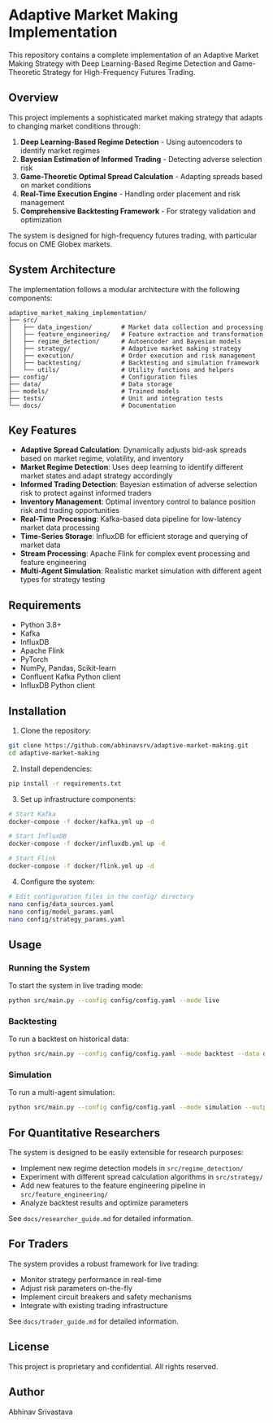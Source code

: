 # Adaptive Market Making Implementation

This repository contains a complete implementation of an Adaptive Market Making Strategy with Deep Learning-Based Regime Detection and Game-Theoretic Strategy for High-Frequency Futures Trading.

## Overview

This project implements a sophisticated market making strategy that adapts to changing market conditions through:

1. **Deep Learning-Based Regime Detection** - Using autoencoders to identify market regimes
2. **Bayesian Estimation of Informed Trading** - Detecting adverse selection risk
3. **Game-Theoretic Optimal Spread Calculation** - Adapting spreads based on market conditions
4. **Real-Time Execution Engine** - Handling order placement and risk management
5. **Comprehensive Backtesting Framework** - For strategy validation and optimization

The system is designed for high-frequency futures trading, with particular focus on CME Globex markets.

## System Architecture

The implementation follows a modular architecture with the following components:

```
adaptive_market_making_implementation/
├── src/
│   ├── data_ingestion/        # Market data collection and processing
│   ├── feature_engineering/   # Feature extraction and transformation
│   ├── regime_detection/      # Autoencoder and Bayesian models
│   ├── strategy/              # Adaptive market making strategy
│   ├── execution/             # Order execution and risk management
│   ├── backtesting/           # Backtesting and simulation framework
│   └── utils/                 # Utility functions and helpers
├── config/                    # Configuration files
├── data/                      # Data storage
├── models/                    # Trained models
├── tests/                     # Unit and integration tests
└── docs/                      # Documentation
```

## Key Features

- **Adaptive Spread Calculation**: Dynamically adjusts bid-ask spreads based on market regime, volatility, and inventory
- **Market Regime Detection**: Uses deep learning to identify different market states and adapt strategy accordingly
- **Informed Trading Detection**: Bayesian estimation of adverse selection risk to protect against informed traders
- **Inventory Management**: Optimal inventory control to balance position risk and trading opportunities
- **Real-Time Processing**: Kafka-based data pipeline for low-latency market data processing
- **Time-Series Storage**: InfluxDB for efficient storage and querying of market data
- **Stream Processing**: Apache Flink for complex event processing and feature engineering
- **Multi-Agent Simulation**: Realistic market simulation with different agent types for strategy testing

## Requirements

- Python 3.8+
- Kafka
- InfluxDB
- Apache Flink
- PyTorch
- NumPy, Pandas, Scikit-learn
- Confluent Kafka Python client
- InfluxDB Python client

## Installation

1. Clone the repository:
```bash
git clone https://github.com/abhinavsrv/adaptive-market-making.git
cd adaptive-market-making
```

2. Install dependencies:
```bash
pip install -r requirements.txt
```

3. Set up infrastructure components:
```bash
# Start Kafka
docker-compose -f docker/kafka.yml up -d

# Start InfluxDB
docker-compose -f docker/influxdb.yml up -d

# Start Flink
docker-compose -f docker/flink.yml up -d
```

4. Configure the system:
```bash
# Edit configuration files in the config/ directory
nano config/data_sources.yaml
nano config/model_params.yaml
nano config/strategy_params.yaml
```

## Usage

### Running the System

To start the system in live trading mode:

```bash
python src/main.py --config config/config.yaml --mode live
```

### Backtesting

To run a backtest on historical data:

```bash
python src/main.py --config config/config.yaml --mode backtest --data data/historical/es_futures_2023.csv --output results/backtest_20230101
```

### Simulation

To run a multi-agent simulation:

```bash
python src/main.py --config config/config.yaml --mode simulation --output results/simulation_001
```

## For Quantitative Researchers

The system is designed to be easily extensible for research purposes:

- Implement new regime detection models in `src/regime_detection/`
- Experiment with different spread calculation algorithms in `src/strategy/`
- Add new features to the feature engineering pipeline in `src/feature_engineering/`
- Analyze backtest results and optimize parameters

See `docs/researcher_guide.md` for detailed information.

## For Traders

The system provides a robust framework for live trading:

- Monitor strategy performance in real-time
- Adjust risk parameters on-the-fly
- Implement circuit breakers and safety mechanisms
- Integrate with existing trading infrastructure

See `docs/trader_guide.md` for detailed information.

## License

This project is proprietary and confidential. All rights reserved.

## Author

Abhinav Srivastava
